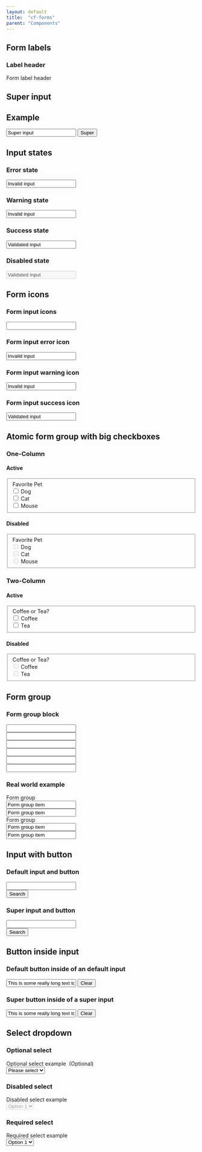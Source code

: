 ```yaml
---
layout: default
title:  "cf-forms"
parent: "Components"
---
```


## Form labels

### Label header

<label class="form-label-header">
    Form label header
</label>


## Super input

## Example

<input class="input__super" type="text" value="Super input" title="Test input">
<button class="a-btn a-btn__super">Super</button>


## Input states

### Error state

<input class="error" type="text" value="Invalid input" title="Test input">

### Warning state

<input class="warning" type="text" value="Invalid input" title="Test input">

### Success state

<input class="success" type="text" value="Validated input" title="Test input">

### Disabled state

<input class="disabled" disabled="true" autocomplete="off" type="text" value="Validated input" title="Test input">

## Form icons

### Form input icons

<input type="text" value="" title="Test input">
<span class="cf-form_input-icon cf-icon cf-icon-email"></span>

### Form input error icon

<input class="error" type="text" value="Invalid input" title="Test input">
<span class="cf-form_input-icon cf-icon cf-icon-delete-round" role="alert"></span>

### Form input warning icon

<input class="warning" type="text" value="Invalid input" title="Test input">
<span class="cf-form_input-icon cf-icon cf-icon-error-round" role="alert"></span>

### Form input success icon

<input class="success" type="text" value="Validated input" title="Test input">
<span class="cf-form_input-icon cf-icon cf-icon-approved-round"></span>

## Atomic form group with big checkboxes

### One-Column

#### Active

<fieldset class="o-form-input-group">
    <div class="form-l_col
                form-l_col-1
                u-mb0">
        <legend class="form-label-header">
            Favorite Pet
        </legend>
    </div>
    <div class="m-big-checkbox">
        <div class="m-big-checkbox_container">
            <input class="a-input"
                   type="checkbox"
                   name="form_pets"
                   id="input_pets-1">
            <label class="a-input_label"
                   for="input_pets-1">
                Dog
            </label>
        </div>
    </div>
    <div class="m-big-checkbox">
        <div class="m-big-checkbox_container">
            <input class="a-input"
                   type="checkbox"
                   name="form_pets"
                   id="input_pets-2">
            <label class="a-input_label"
                   for="input_pets-2">
                Cat
            </label>
        </div>
    </div>
    <div class="m-big-checkbox">
        <div class="m-big-checkbox_container">
            <input class="a-input"
                   type="checkbox"
                   name="form_pets"
                   id="input_pets-3">
            <label class="a-input_label"
                   for="input_pets-3">
                Mouse
            </label>
        </div>
    </div>
</fieldset>

#### Disabled

<fieldset class="o-form-input-group">
    <div class="form-l_col
                form-l_col-1
                u-mb0">
        <legend class="form-label-header">
            Favorite Pet
        </legend>
    </div>
    <div class="m-big-checkbox">
        <div class="m-big-checkbox_container">
            <input class="a-input"
                   type="checkbox"
                   name="form_pets__disabled"
                   id="input_pets-1__disabled"
                   disabled>
            <label class="a-input_label"
                   for="input_pets-1__disabled">
                Dog
            </label>
        </div>
    </div>
    <div class="m-big-checkbox">
        <div class="m-big-checkbox_container">
            <input class="a-input"
                   type="checkbox"
                   name="form_pets__disabled"
                   id="input_pets-2__disabled"
                   disabled>
            <label class="a-input_label"
                   for="input_pets-2__disabled">
                Cat
            </label>
        </div>
    </div>
    <div class="m-big-checkbox">
        <div class="m-big-checkbox_container">
            <input class="a-input"
                   type="checkbox"
                   name="form_pets__disabled"
                   id="input_pets-3__disabled"
                   disabled>
            <label class="a-input_label"
                   for="input_pets-3__disabled">
                Mouse
            </label>
        </div>
    </div>
</fieldset>

### Two-Column

#### Active

<fieldset class="o-form-input-group o-form-input-group__two-column">
    <div class="form-l_col
                form-l_col-1
                u-mb0">
        <legend class="form-label-header">
            Coffee or Tea?
        </legend>
    </div>
    <div class="m-big-checkbox">
        <div class="m-big-checkbox_container">
            <input class="a-input"
                   type="checkbox"
                   name="form_coffee-tea"
                   id="input_coffee-tea-1">
            <label class="a-input_label"
                   for="input_coffee-tea-1">
                Coffee
            </label>
        </div>
    </div>
    <div class="m-big-checkbox">
        <div class="m-big-checkbox_container">
            <input class="a-input"
                   type="checkbox"
                   name="form_coffee-tea"
                   id="input_coffee-tea-2">
            <label class="a-input_label"
                   for="input_coffee-tea-2">
                Tea
            </label>
        </div>
    </div>
</fieldset>

#### Disabled

<fieldset class="o-form-input-group o-form-input-group__two-column">
    <div class="form-l_col
                form-l_col-1
                u-mb0">
        <legend class="form-label-header">
            Coffee or Tea?
        </legend>
    </div>
    <div class="m-big-checkbox">
        <div class="m-big-checkbox_container">
            <input class="a-input"
                   type="checkbox"
                   name="form_coffee-tea__disabled"
                   id="input_coffee-tea-1__disabled"
                   disabled>
            <label class="a-input_label"
                   for="input_coffee-tea-1__disabled">
                Coffee
            </label>
        </div>
    </div>
    <div class="m-big-checkbox">
        <div class="m-big-checkbox_container">
            <input class="a-input"
                   type="checkbox"
                   name="form_coffee-tea__disabled"
                   id="input_coffee-tea-2__disabled"
                   disabled>
            <label class="a-input_label"
                   for="input_coffee-tea-2__disabled">
                Tea
            </label>
        </div>
    </div>
</fieldset>

## Form group

### Form group block

<div class="block">
    <div class="form-group">
        <div class="form-group_item">
            <input type="text" title="Test input">
        </div>
        <div class="form-group_item">
            <input type="text" title="Test input">
        </div>
    </div>
    <div class="form-group">
        <div class="form-group_item">
            <input type="text" title="Test input">
        </div>
        <div class="form-group_item">
            <input type="text" title="Test input">
        </div>
    </div>
    <div class="form-group">
        <div class="form-group_item">
            <input type="text" title="Test input">
        </div>
        <div class="form-group_item">
            <input type="text" title="Test input">
        </div>
    </div>
</div>

### Real world example
<div class="block">
    <div class="form-group">
        <label class="form-label-header">Form group</label>
        <div class="form-group_item">
            <input type="text" value="Form group item" title="Test input">
        </div>
        <div class="form-group_item">
            <input type="text" value="Form group item" title="Test input">
        </div>
    </div>
    <div class="form-group">
        <label class="form-label-header">Form group</label>
        <div class="form-group_item">
            <input type="text" value="Form group item" title="Test input">
        </div>
        <div class="form-group_item">
            <input type="text" value="Form group item" title="Test input">
        </div>
    </div>
</div>

## Input with button

### Default input and button

<div class="input-with-btn">
    <div class="input-with-btn_input">
        <input type="text" title="Test input">
    </div>
    <div class="input-with-btn_btn">
        <button class="a-btn">Search</button>
    </div>
</div>

### Super input and button

<div class="input-with-btn">
    <div class="input-with-btn_input">
        <input class="input__super" type="text" title="Test input">
    </div>
    <div class="input-with-btn_btn">
        <button class="a-btn a-btn__super">Search</button>
    </div>
</div>

## Button inside input

### Default button inside of an default input

<div class="block">
    <div class="btn-inside-input">
        <input type="text"
               value="This is some really long text to make sure that the button doesn't overlap the content in such a way that this input becomes unusable." title="Test input">
        <button class="a-btn a-btn__link">
            Clear
            <span class="cf-icon cf-icon-delete"></span>
        </button>
    </div>
</div>

### Super button inside of a super input

<div class="block">
    <div class="btn-inside-input">
        <input class="input__super"
               type="text"
               value="This is some really long text to make sure that the button doesn't overlap the content in such a way that this input becomes unusable." title="Test input">
        <button class="a-btn a-btn__super a-btn__link a-btn__secondary">
            Clear
            <span class="cf-icon cf-icon-delete"></span>
        </button>
    </div>
</div>

## Select dropdown

### Optional select

<div class="form-l_col form-l_col-1">
    <label class="form-label-header"
           for="select_example">
            Optional select example
            <span class="micro-copy">&nbsp;(Optional)</span>
    </label>
    <div class="m-select"><!-- molecule -->
        <select id="select_example"> <!-- atom -->
            <option value="" disabled selected>Please select</option> <!-- atom -->
            <option value="option1">Option 1</option>
            <option value="option2">Option 2</option>
            <option value="option3">Option 3</option>
            <option value="option4">Option 4</option>
        </select>
    </div>
</div>

### Disabled select

<div class="form-l_col form-l_col-1">
    <label class="form-label-header"
           for="select_example">
            Disabled select example
    </label>
    <div class="m-select">
        <select id="select_example" disabled>
            <option value="option1">Option 1</option>
            <option value="option2">Option 2</option>
            <option value="option3">Option 3</option>
            <option value="option4">Option 4</option>
        </select>
    </div>
</div>

### Required select

<div class="form-l_col form-l_col-1">
    <label class="form-label-header"
           for="select_example">
            Required select example
    </label>
    <div class="m-select">
        <select id="select_example" required>
            <option value="option1">Option 1</option>
            <option value="option2">Option 2</option>
            <option value="option3">Option 3</option>
            <option value="option4">Option 4</option>
        </select>
    </div>
</div>